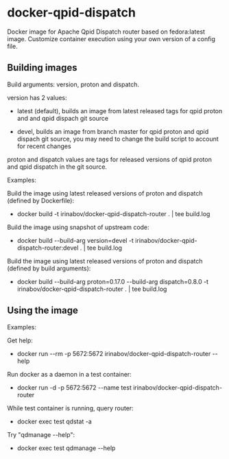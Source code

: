 # docker-qpid-dispatch

Docker image for Apache Qpid Dispatch router based on fedora:latest image. 
Customize container execution using your own version of a config file.

## Building images

Build arguments:
  version, proton and dispatch.

  version has 2 values:

  - latest (default), builds an image from latest released tags for qpid proton and
    and qpid dispach git source

  - devel, builds an image from branch master for qpid proton and qpid dispach 
    git source, you may need to change the build script to account for recent
    changes

  proton and dispatch values are tags for released versions of qpid proton and qpid dispatch
  in the git source.

Examples:

Build the image using latest released versions of proton and dispatch (defined by Dockerfile):
  - docker build -t irinabov/docker-qpid-dispatch-router . | tee build.log

Build the image using snapshot of upstream code:
  - docker build --build-arg version=devel -t irinabov/docker-qpid-dispatch-router:devel . | tee build.log
  
Build the image using latest released versions of proton and dispatch (defined by build arguments):
 - docker build --build-arg proton=0.17.0 --build-arg dispatch=0.8.0 -t irinabov/docker-qpid-dispatch-router . | tee build.log

## Using the image

Examples:

Get help:
  - docker run --rm -p 5672:5672 irinabov/docker-qpid-dispatch-router --help

Run docker as a daemon in a test container:
  - docker run -d -p 5672:5672 --name test irinabov/docker-qpid-dispatch-router

While test container is running, query router:
  - docker exec test qdstat -a

Try "qdmanage --help":
  - docker exec test qdmanage --help
